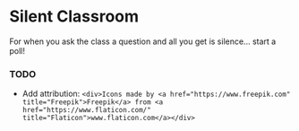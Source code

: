# Silent Classroom

For when you ask the class a question and all you get is silence... start a poll!

### TODO

- Add attribution: `<div>Icons made by <a href="https://www.freepik.com" title="Freepik">Freepik</a> from <a href="https://www.flaticon.com/" title="Flaticon">www.flaticon.com</a></div>`
